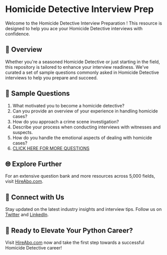 # Homicide Detective Interview Prep

Welcome to the Homicide Detective Interview Preparation ! This resource is designed to help you ace your Homicide Detective interviews with confidence.

## 🚀 Overview

Whether you're a seasoned Homicide Detective or just starting in the field, this repository is tailored to enhance your interview readiness. We've curated a set of sample questions commonly asked in Homicide Detective interviews to help you prepare and succeed.

## 📝 Sample Questions

1. What motivated you to become a homicide detective?
2. Can you provide an overview of your experience in handling homicide cases?
3. How do you approach a crime scene investigation?
4. Describe your process when conducting interviews with witnesses and suspects.
5. How do you handle the emotional aspects of dealing with homicide cases?
6. [CLICK HERE FOR MORE QUESTIONS](https://hireabo.com/job/9_3_28/Homicide%20Detective)

## 🌐 Explore Further

For an extensive question bank and more resources across 5,000 fields, visit [HireAbo.com](https://www.hireabo.com).

## 📱 Connect with Us

Stay updated on the latest industry insights and interview tips. Follow us on [Twitter](https://twitter.com/hireabo) and [LinkedIn](https://www.linkedin.com/in/hire-abo-3609972a8/).

## 🚀 Ready to Elevate Your Python Career?

Visit [HireAbo.com](https://www.hireabo.com) now and take the first step towards a successful Homicide Detective career!